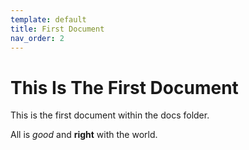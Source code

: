 ```yaml
---
template: default
title: First Document
nav_order: 2
---
```


# This Is The First Document

This is the first document within the docs folder. 

All is *good* and **right** with the world.